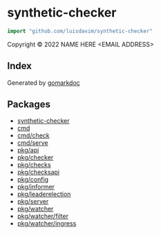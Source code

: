<!-- Code generated by gomarkdoc. DO NOT EDIT -->

# synthetic\-checker

```go
import "github.com/luisdavim/synthetic-checker"
```

Copyright © 2022 NAME HERE \<EMAIL ADDRESS\>

## Index





Generated by [gomarkdoc](<https://github.com/princjef/gomarkdoc>)

## Packages

- [synthetic-checker](README.md)
- [cmd](cmd/README.md)
- [cmd/check](cmd/check/README.md)
- [cmd/serve](cmd/serve/README.md)
- [pkg/api](pkg/api/README.md)
- [pkg/checker](pkg/checker/README.md)
- [pkg/checks](pkg/checks/README.md)
- [pkg/checksapi](pkg/checksapi/README.md)
- [pkg/config](pkg/config/README.md)
- [pkg/informer](pkg/informer/README.md)
- [pkg/leaderelection](pkg/leaderelection/README.md)
- [pkg/server](pkg/server/README.md)
- [pkg/watcher](pkg/watcher/README.md)
- [pkg/watcher/filter](pkg/watcher/filter/README.md)
- [pkg/watcher/ingress](pkg/watcher/ingress/README.md)
